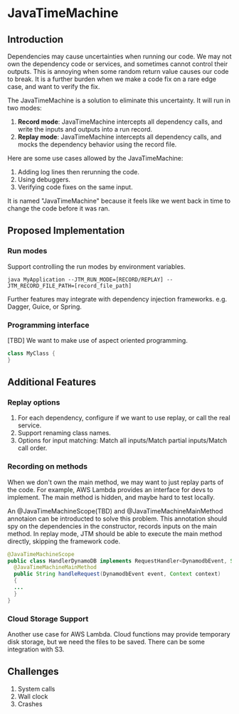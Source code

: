 # JavaTimeMachine

## Introduction

Dependencies may cause uncertainties when running our code. We may not own the dependency code or services, and sometimes cannot control their outputs. This is annoying when some random return value causes our code to break. It is a further burden when we make a code fix on a rare edge case, and want to verify the fix.

The JavaTimeMachine is a solution to eliminate this uncertainty. It will run in two modes:
1. **Record mode**: JavaTimeMachine intercepts all dependency calls, and write the inputs and outputs into a run record.
1. **Replay mode**: JavaTimeMachine intercepts all dependency calls, and mocks the dependency behavior using the record file.

Here are some use cases allowed by the JavaTimeMachine:
1. Adding log lines then rerunning the code.
1. Using debuggers.
1. Verifying code fixes on the same input.

It is named "JavaTimeMachine" because it feels like we went back in time to change the code before it was ran.

## Proposed Implementation
### Run modes
Support controlling the run modes by environment variables.

``java MyApplication --JTM_RUN_MODE=[RECORD/REPLAY] --JTM_RECORD_FILE_PATH=[record_file_path]``

Further features may integrate with dependency injection frameworks. e.g. Dagger, Guice, or Spring.

### Programming interface
[TBD] We want to make use of aspect oriented programming.
```java
class MyClass {
}
```
## Additional Features
### Replay options
1. For each dependency, configure if we want to use replay, or call the real service.
2. Support renaming class names.
3. Options for input matching: Match all inputs/Match partial inputs/Match call order.
### Recording on methods
When we don't own the main method, we may want to just replay parts of the code. For example, AWS Lambda provides an interface for devs to implement. The main method is hidden, and maybe hard to test locally.

An @JavaTimeMachineScope(TBD) and @JavaTimeMachineMainMethod annotaion can be introducted to solve this problem. This annotation should spy on the dependencies in the constructor, records inputs on the main method. In replay mode, JTM should be able to execute the main method directly, skipping the framework code.

```java
@JavaTimeMachineScope
public class HandlerDynamoDB implements RequestHandler<DynamodbEvent, String>{
  @JavaTimeMachineMainMethod
  public String handleRequest(DynamodbEvent event, Context context)
  {
  ...
  }
}
```
### Cloud Storage Support
Another use case for AWS Lambda. Cloud functions may provide temporary disk storage, but we need the files to be saved. There can be some integration with S3.

## Challenges
1. System calls
2. Wall clock
3. Crashes
